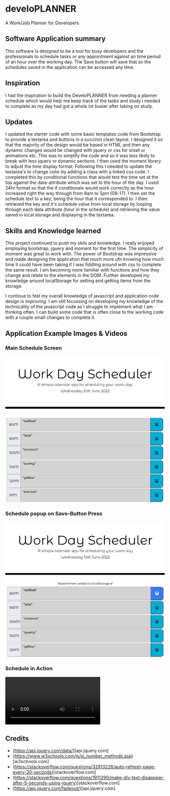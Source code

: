 # develoPLANNER
A Work/Job Planner for Developers


## Software Application summary
This software is designed to be a tool for busy developers and the professionals to schedule tasks or any appointment against an time period of an hour over the working day. The Save button will save that so the schedules saved in the application can be accessed any time.

## Inspiration

I had the inspiration to build the DeveloPLANNER from needing a planner schedule which would help me keep track of the tasks and study i needed to complete as my day had got a whole lot busier after taking on study.

## Updates

I updated the starter code with some basic templates code from Bootstrap to provide a textarea and buttons in a succinct clean layout.
I designed it so that the majority of the design would be based in HTML and then any dynamic changes would be changed with jquery or css for small ui animations etc.
This was to simplify the code and so it was less likely to break with less jquery or dynamic sections. 
I then used the moment library to adjust the time display format. Following this I needed to update the textarea's to change color by adding a class with a linked css code. I completed this by conditional functions that would test the time set at the top against the data-attribute which was set to the hour of the day. I used 24hr format so that the if conditionals would work correctly as the hour increased right the way through from 8am to 5pm (08-17).
I then set the schedule text to a key; being the hour that it corresponded to. I then retrieved the key and it's schedule value from local storage by looping through each data attribute (hour in the schedule) and retrieving the value saved in local storage and displaying in the textarea.

## Skills and Knowledge learned

This project continued to push my skils and knowledge.
I really enjoyed employing bootstrap, jquery and moment for the first time. The simplicity of moment was great to work with.
The power of Bootstrap was impressive and made designing the application that much more ufn knowing how much time it could have been taking if I was fiddling around with css to complete the same result.
I am becoming more familiar with functions and how they change and relate to the elements in the DOM.
Further developed my knowledge around localStorage for setting and getting items from the storage. 

I continue to feel my overall knowledge of javascript and application code design is improving. I am still focussing on developing my knowledge of the technicality of the javascript code as I struggle to implement what I am thinking often. I can build some code that is often close to the working code with a couple small changes to complete it.

## Application Example Images & Videos
### Main Schedule Screen
![Main Schedule Screen](assets/media/develoPLANNER-main-screen.jpg)
### Schedule popup on Save-Button Press
![Schedule Saved Popup](assets/media/develoPLANNER-main-screen_saved-schedule.jpg)
### Schedule in Action
![Schedule in Action Video](assets/media/develoPLANNer_inaction.mp4)

## Credits
  - (https://api.jquery.com/data/)[api.jquery.com]
  - (https://www.w3schools.com/js/js_number_methods.asp)[w3schools.com]
  - (https://stackoverflow.com/questions/32913226/auto-refresh-page-every-30-seconds)[stackoverflow.com]
  - (https://stackoverflow.com/questions/1911290/make-div-text-disappear-after-5-seconds-using-jquery)[stackoverflow.com]
  - (https://api.jquery.com/fadeout/)[api.jquery.com]
